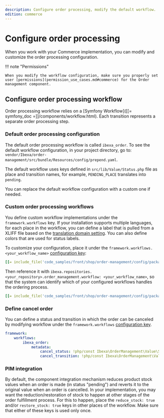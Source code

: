 ```yaml
---
description: Configure order processing, modify the default workflow.
edition: commerce
---
```


# Configure order processing

When you work with your Commerce implementation, you can modify and customize the order processing configuration.

!!! note "Permissions"

    When you modify the workflow configuration, make sure you properly set user [permissions](permission_use_cases.md#commerce) for the Order management component.

## Configure order processing workflow

Order processing workflow relies on a [Symfony Workflow]([[= symfony_doc =]]/components/workflow.html).
Each transition represents a separate order processing step.

### Default order processing configuration

The default order processing workflow is called `ibexa_order`.
To see the default workflow configuration, in your project directory, go to: `vendor/Ibexa/order-management/src/bundle/Resources/config/prepend.yaml`.

The default workflow uses keys defined in `src/lib/Value/Status.php` file as place and transition names, for example, `PENDING_PLACE` translates into `pending`.

You can replace the default workflow configuration with a custom one if needed.

### Custom order processing workflows

You define custom workflow implementations under the `framework.workflows` key.
If your installation supports multiple languages, for each place in the workflow, you can define a label that is pulled from a XLIFF file based on the [translation domain setting](back_office_translations.md).
You can also define colors that are used for status labels.

To customize your configuration, place it under the `framework.workflows.<your_workflow_name>` [configuration key](configuration.md#configuration-files):

``` yaml
[[= include_file('code_samples/front/shop/order-management/config/packages/ibexa.yaml', 0, 66) =]]
```

Then reference it with `ibexa.repositories.<your_repository>.order_management.workflow: <your_workflow_name>`, so that the system can identify which of your configured workflows handles the ordering process.

``` yaml
[[= include_file('code_samples/front/shop/order-management/config/packages/ibexa.yaml', 69, 74) =]]
```

### Define cancel order

You can define a status and transition in which the order can be canceled by modifying workflow under the `framework.workflows` [configuration key](configuration.md#configuration-files).

```yaml
framework:
    workflows:
        ibexa_order:
            metadata:
                cancel_status: !php/const Ibexa\OrderManagement\Value\Status::CANCELLED_PLACE
                cancel_transition: !php/const Ibexa\OrderManagement\Value\Status::CANCEL_TRANSITION
```

### PIM integration

By default, the component integration mechanism reduces product stock values when an order is made (in status "pending") and reverts it to the original value when an order is cancelled.
In your implementation, you may want the reduction/restoration of stock to happen at other stages of the order fulfillment process.
For this to happen, place the `reduce_stock: true` and/or `restore_stock: true` keys in other places of the workflow.
Make sure that either of these keys is used only once.
